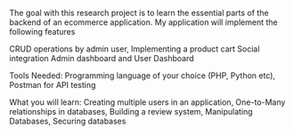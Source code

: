 The goal with this research project is to learn the essential parts of the backend of an ecommerce application. My application will implement the following features

CRUD operations by admin user, Implementing a product cart
Social integration
Admin dashboard and User Dashboard

Tools Needed: Programming language of your choice (PHP, Python etc), Postman for API testing

What you will learn: 
Creating multiple users in an application, One-to-Many relationships in databases, Building a review system, Manipulating Databases, Securing databases

